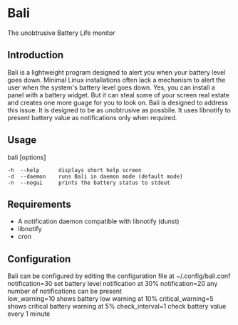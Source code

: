 # Bali 

The unobtrusive Battery Life monitor

## Introduction  
Bali is a lightweight program designed to alert you when your battery level goes
down. Minimal Linux installations often lack a mechanism to alert the user when
the system's battery level goes down. Yes, you can install a panel with a battery
widget. But it can steal some of your screen real estate and creates one more
guage for you to look on. Bali is designed to address this issue. It is designed
to be as unobtrusive as possbile. It uses libnotify to present battery value as
notifications only when required.

## Usage  
bali [options]  

    -h  --help      displays short help screen  
    -d  --daemon    runs Bali in daemon mode (default mode)  
    -n  --nogui     prints the battery status to stdout  

## Requirements  
* A notification daemon compatible with libnotify (dunst)
* libnotify
* cron

## Configuration
Bali can be configured by editing the configuration file at ~/.config/bali.conf  
    notification=30     set battery level notification at 30%
    notification=20     any number of notifications can be present  
    low_warning=10      shows battery low warning at 10%
    critical_warning=5  shows critical battery warning at 5%
    check_interval=1    check battery value every 1 minute
